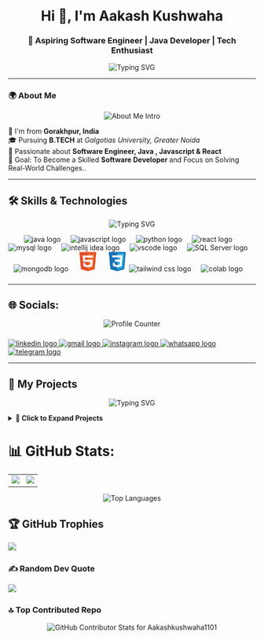 <h1 align="center">Hi 👋, I'm Aakash Kushwaha</h1>
<h3 align="center">🚀 Aspiring Software Engineer | Java Developer | Tech Enthusiast</h3>

<p align="center">
  <img src="https://readme-typing-svg.demolab.com?font=Fira+Code&pause=1200&color=00F7FF&center=true&vCenter=true&width=600&lines=Welcome+to+my+GitHub!;Software+Engineer+%7C+Java+%7C+Springboot+%7C+Javascript;Let's+Build+Something+Great+Together!" alt="Typing SVG" />
</p>

---

### 🌍 About Me

<p align="center">
  <img src="https://readme-typing-svg.demolab.com?font=Fira+Code&pause=1200&color=00F7FF&center=true&vCenter=true&width=600&lines=Hi%2C+I'm+Aakash+from+Gorakhpur%2C+India.;Pursuing+B.Tech+at+Galgotias+University.;Passionate+about+Software+Engineer.;Java+Javascript+%26+React+Js." alt="About Me Intro" />
</p>

📍 I'm from **Gorakhpur, India**  
🎓 Pursuing **B.TECH** at *Galgotias University, Greater Noida*    
🧠 Passionate about **Software Engineer, Java , Javascript & React**  
🎯 Goal: To Become a Skilled **Software Developer** and Focus on Solving Real-World Challenges..

---

## 🛠️ Skills & Technologies

<p align="center">
  <!-- Typing SVG -->
  <img src="https://readme-typing-svg.demolab.com?font=Fira+Code&pause=1000&color=F7941D&center=true&vCenter=true&width=450&lines=Java;SQL;JavaScript;MySQL;React;NLP;IntelliJ+IDEA;Python;MongoDB;TailwindCSS" alt="Typing SVG" />
</p>

<p align="center">
  <!-- Java -->
  <img src="https://cdn.jsdelivr.net/gh/devicons/devicon/icons/java/java-original.svg" height="40" alt="java logo" />
  <img width="12" />

  <!-- JavaScript -->
<img src="https://cdn.jsdelivr.net/gh/devicons/devicon/icons/javascript/javascript-original.svg" height="40" alt="javascript logo" />
<img width="12" />

 <!-- Python -->
  <img src="https://cdn.jsdelivr.net/gh/devicons/devicon/icons/python/python-original.svg" height="40" alt="python logo" />
  <img width="12" />


  <!-- React -->
  <img src="https://cdn.jsdelivr.net/gh/devicons/devicon/icons/react/react-original.svg" height="40" alt="react logo" />
  <img width="12" />


  <!-- MySQL -->
  <img src="https://cdn.jsdelivr.net/gh/devicons/devicon/icons/mysql/mysql-original.svg" height="40" alt="mysql logo" />
  <img width="12" />

  <!-- IntelliJ IDEA -->
<img src="https://cdn.jsdelivr.net/gh/devicons/devicon/icons/intellij/intellij-original.svg" height="40" alt="intellij idea logo" />
<img width="12" />


  <!-- VS Code -->
  <img src="https://cdn.jsdelivr.net/gh/devicons/devicon/icons/vscode/vscode-original.svg" height="40" alt="vscode logo" />
  <img width="12" />

  <!-- SQL Server -->
  <img src="https://cdn-icons-png.flaticon.com/512/4248/4248443.png" height="40" alt="SQL Server logo" />
  <img width="12" />
  
  <!-- MongoDB -->
  <img src="https://cdn.jsdelivr.net/gh/devicons/devicon/icons/mongodb/mongodb-original.svg" height="40" alt="mongodb logo" />
  <img width="12" />

 

  <!-- HTML5 -->
  <img src="https://raw.githubusercontent.com/devicons/devicon/master/icons/html5/html5-original.svg" height="40" alt="html5 logo" />
  <img width="12" />

  <!-- CSS3 -->
  <img src="https://raw.githubusercontent.com/devicons/devicon/master/icons/css3/css3-original.svg" height="40" alt="css3 logo" />
  
 <!-- Tailwind CSS -->
<img src="https://cdn.jsdelivr.net/gh/devicons/devicon/icons/tailwindcss/tailwindcss-original.svg" height="40" alt="tailwind css logo" />
<img width="12" />


  <!-- Google Colab -->
  <img src="https://colab.research.google.com/img/colab_favicon_256px.png" height="40" alt="colab logo" />
  <img width="12" />
</p>


###

---

## 🌐 Socials:
<!-- Profile Counter -->
<div align="center">
  <img src="https://profile-counter.glitch.me/Aakashkushwaha1101/count.svg" alt="Profile Counter" />
</div>

###

<!-- Social Links -->
<div align="left">
  <a href="https://www.linkedin.com/in/aakash-kushwaha-4414aa2a3/" target="_blank">
    <img src="https://raw.githubusercontent.com/maurodesouza/profile-readme-generator/master/src/assets/icons/social/linkedin/default.svg" width="52" height="40" alt="linkedin logo" />
  </a>
  
  <a href="mailto:aakaashkumar898@gmail.com" target="_blank">
    <img src="https://raw.githubusercontent.com/maurodesouza/profile-readme-generator/master/src/assets/icons/social/gmail/default.svg" width="52" height="40" alt="gmail logo" />
  </a>
  
  <a href="https://instagram.com/0imaakash" target="_blank">
    <img src="https://raw.githubusercontent.com/maurodesouza/profile-readme-generator/master/src/assets/icons/social/instagram/default.svg" width="52" height="40" alt="instagram logo" />
  </a>
  
  <a href="https://wa.me/917800429281?text=Hello%2C%20I%20want%20to%20connect" target="_blank">
    <img src="https://raw.githubusercontent.com/maurodesouza/profile-readme-generator/master/src/assets/icons/social/whatsapp/default.svg" width="52" height="40" alt="whatsapp logo" />
  </a>
  
  <a href="http://t.me/Software_related" target="_blank">
    <img src="https://raw.githubusercontent.com/maurodesouza/profile-readme-generator/master/src/assets/icons/social/telegram/default.svg" width="52" height="40" alt="telegram logo" />
  </a>
</div>

---

## 🚀 My Projects

<p align="center">
  <img src="https://readme-typing-svg.demolab.com?font=Fira+Code&pause=1000&color=39FF14&center=true&vCenter=true&width=435&lines=Explore+My+Projects...;Built+With+Java+%2F+Springboot+%2F+React.js;Scroll+down+to+check+them!+%F0%9F%9A%80" alt="Typing SVG" />
</p>

<details>
  <summary><strong>📂 Click to Expand Projects</strong></summary><br>

### 📊 Frontend Projects

-  **Chat Application** — React , Firebase ,Database ,Firebase(Authentication) , Tailwindcss
-  **Vlc Media Player** — HTML , CSS , JAVASCRIPT  
-  **Weather Application** — React ,Tailwindcss 


### 📚 Backend Development

- 📚 **File Hider(Minor Project)** — Email Authentication via Otp using Java library , store data in db(sql)
 

### 🏆 Sports & Analytics

- 🏏 **IPL Winning Probability Predictor** — Real-time win prediction using match stats  

<br>
<p align="center">
  <img src="https://media.giphy.com/media/26tn33aiTi1jkl6H6/giphy.gif" width="200" />
  <img src="https://media.giphy.com/media/xT0xeJpnrWC4XWblEk/giphy.gif" width="200" />
</p>

</details>


# 📊 GitHub Stats:
<!-- GitHub Stats Section -->
<table>
  <tr>
    <td><img src="https://github-readme-stats.vercel.app/api?username=Aakashkushwaha1101&theme=radical&hide_border=false&include_all_commits=true&count_private=false" height="180px"/></td>
    <td><img src="https://nirzak-streak-stats.vercel.app/?user=Aakashkushwaha1101&theme=radical&hide_border=false" height="180px"/></td>
  </tr>
</table>

<!-- Top Languages -->
<p align="center">
  <img src="https://github-readme-stats.vercel.app/api/top-langs/?username=Aakashkushwaha1101&theme=radical&hide_border=false&layout=compact" alt="Top Languages" height = "180px" />
</p>


## 🏆 GitHub Trophies
![](https://github-profile-trophy.vercel.app/?username=Aakashkushwaha1101&theme=algolia&no-frame=false&no-bg=false&margin-w=4)


### ✍️ Random Dev Quote
![](https://quotes-github-readme.vercel.app/api?type=horizontal&theme=radical)

### 🔝 Top Contributed Repo
<p align="center">
  <img 
  src="https://github-contributor-stats.vercel.app/api?username=Aakashkushwaha1101&limit=5&theme=tokyonight&combine_all_yearly_contributions=true&nocache=true" 
  alt="GitHub Contributor Stats for Aakashkushwaha1101" 
/>
</p>

<!-- Proudly created with GPRM ( https://gprm.itsvg.in ) -->
